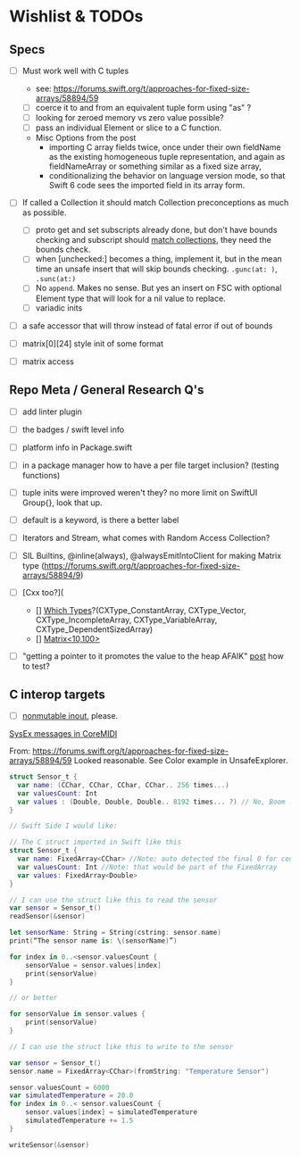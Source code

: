 # Wishlist & TODOs


## Specs
- [ ] Must work well with C tuples 
    - see: https://forums.swift.org/t/approaches-for-fixed-size-arrays/58894/59
    - [ ] coerce it to and from an equivalent tuple form using "as" ?
    - [ ] looking for zeroed memory vs zero value possible?
    - [ ] pass an individual Element or slice to a C function.
    - Misc Options from the post
        - importing C array fields twice, once under their own fieldName as the existing homogeneous tuple representation, and again as fieldNameArray or something similar as a fixed size array,
        - conditionalizing the behavior on language version mode, so that Swift 6 code sees the imported field in its array form.
- [ ] If called a Collection it should match Collection preconceptions as much as possible. 
    - [ ] proto get and set subscripts already done, but don't have bounds checking and subscript should [match collections](https://github.com/apple/swift-collections/blob/main/Sources/SortedCollections/SortedSet/SortedSet%2BSubscripts.swift), they need the bounds check.
    - [ ] when [unchecked:] becomes a thing, implement it, but in the mean time an unsafe insert that will skip bounds checking. `.gunc(at: )`, `.sunc(at:)`
    - [ ] No `append`. Makes no sense. But yes an insert on FSC with optional Element type that will look for a nil value to replace.
    - [ ] variadic inits
- [ ] a safe accessor that will throw instead of fatal error if out of bounds
- [ ] matrix[0][24] style init of some format
- [ ] matrix access




## Repo Meta / General Research Q's 
- [ ] add linter plugin
- [ ] the badges / swift level info
- [ ] platform info in Package.swift
- [ ] in a package manager how to have a per file target inclusion? (testing functions)
- [ ] tuple inits were improved weren't they? no more limit on SwiftUI Group{}, look that up.
- [ ] default is a keyword, is there a better label 
- [ ] Iterators and Stream, what comes with Random Access Collection? 
- [ ] SIL Builtins,  @inline(always), @alwaysEmitIntoClient for making Matrix type (https://forums.swift.org/t/approaches-for-fixed-size-arrays/58894/9)
- [ ] [Cxx too?](
    - [] [Which Types](https://forums.swift.org/t/approaches-for-fixed-size-arrays/58894/19)?(CXType_ConstantArray, CXType_Vector, CXType_IncompleteArray, CXType_VariableArray, CXType_DependentSizedArray)
    - [] [Matrix<10,100>](https://forums.swift.org/t/approaches-for-fixed-size-arrays/58894/24)
- [ ] "getting a pointer to it promotes the value to the heap AFAIK" [post](https://forums.swift.org/t/approaches-for-fixed-size-arrays/58894/25) how to test?



## C interop targets

- [ ] [nonmutable inout](https://forums.swift.org/t/accessing-address-of-a-c-global-const-variable-cannot-pass-immutable-value-as-inout-argument/69468/1), please.

[SysEx messages in CoreMIDI](https://forums.swift.org/t/approaches-for-fixed-size-arrays/58894/25)

From: https://forums.swift.org/t/approaches-for-fixed-size-arrays/58894/59
Looked reasonable. See Color example in UnsafeExplorer.

```swift
struct Sensor_t {
  var name: (CChar, CChar, CChar, CChar.. 256 times...)
  var valuesCount: Int
  var values : (Double, Double, Double.. 8192 times... ?) // No, Boom !! Simply not possible !! Swift Tuple size limit is 4096 elements    
}
```

```swift
// Swift Side I would like:

// The C struct imported in Swift like this
struct Sensor_t {
  var name: FixedArray<CChar> //Note: auto detected the final 0 for count.
  var valuesCount: Int //Note: that would be part of the FixedArray
  var values: FixedArray<Double>   
}

// I can use the struct like this to read the sensor
var sensor = Sensor_t()
readSensor(&sensor)

let sensorName: String = String(cstring: sensor.name)
print(“The sensor name is: \(sensorName)”)

for index in 0..<sensor.valuesCount {
    sensorValue = sensor.values[index]
    print(sensorValue)
}

// or better

for sensorValue in sensor.values {
    print(sensorValue)
}

// I can use the struct like this to write to the sensor

var sensor = Sensor_t()
sensor.name = FixedArray<CChar>(fromString: "Temperature Sensor")

sensor.valuesCount = 6000
var simulatedTemperature = 20.0
for index in 0..< sensor.valuesCount {
    sensor.values[index] = simulatedTemperature
    simulatedTemperature += 1.5
}

writeSensor(&sensor)
```
